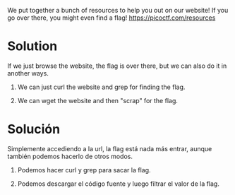 We put together a bunch of resources to help you out on our website! If you go over there, you might even find a flag! https://picoctf.com/resources

# Solution
If we just browse the website, the flag is over there, but we can also do it in another ways.

1. We can just curl the website and grep for finding the flag.

2. We can wget the website and then "scrap" for the flag.

# Solución
Simplemente accediendo a la url, la flag está nada más entrar, aunque también podemos hacerlo de otros modos.

1. Podemos hacer curl y grep para sacar la flag.

2. Podemos descargar el código fuente y luego filtrar el valor de la flag.
